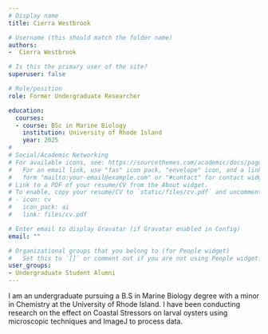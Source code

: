 ```yaml
---
# Display name
title: Cierra Westbrook

# Username (this should match the folder name)
authors:
-  Cierra Westbrook

# Is this the primary user of the site?
superuser: false

# Role/position
role: Former Undergraduate Researcher

education:
  courses:
  - course: BSc in Marine Biology
    institution: University of Rhode Island
    year: 2025
#
# Social/Academic Networking
# For available icons, see: https://sourcethemes.com/academic/docs/page-builder/#icons
#   For an email link, use "fas" icon pack, "envelope" icon, and a link in the
#   form "mailto:your-email@example.com" or "#contact" for contact widget.
# Link to a PDF of your resume/CV from the About widget.
# To enable, copy your resume/CV to `static/files/cv.pdf` and uncomment the lines below.
# - icon: cv
#   icon_pack: ai
#   link: files/cv.pdf

# Enter email to display Gravatar (if Gravatar enabled in Config)
email: ""

# Organizational groups that you belong to (for People widget)
#   Set this to `[]` or comment out if you are not using People widget.
user_groups:
- Undergraduate Student Alumni
---
```


I am an undergraduate pursuing a B.S in Marine Biology degree with a minor in Chemistry at the University of Rhode Island. I have been conducting research on the effect on Coastal Stressors on larval oysters using microscopic techniques and ImageJ to process data.